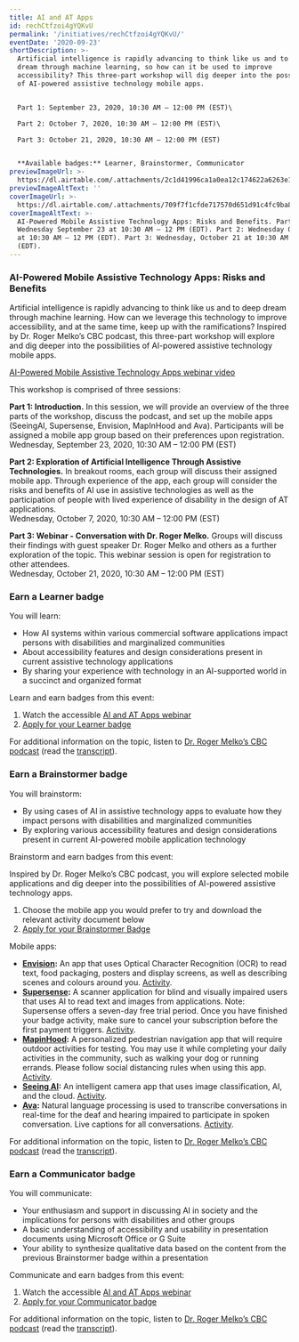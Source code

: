 ```yaml
---
title: AI and AT Apps
id: rechCtfzoi4gYQKvU
permalink: '/initiatives/rechCtfzoi4gYQKvU/'
eventDate: '2020-09-23'
shortDescription: >-
  Artificial intelligence is rapidly advancing to think like us and to deep
  dream through machine learning, so how can it be used to improve
  accessibility? This three-part workshop will dig deeper into the possibilities
  of AI-powered assistive technology mobile apps.


  Part 1: September 23, 2020, 10:30 AM – 12:00 PM (EST)\

  Part 2: October 7, 2020, 10:30 AM – 12:00 PM (EST)\

  Part 3: October 21, 2020, 10:30 AM – 12:00 PM (EST)


  **Available badges:** Learner, Brainstormer, Communicator
previewImageUrl: >-
  https://dl.airtable.com/.attachments/2c1d41996ca1a0ea12c174622a6263e1/03fc6fff/group81.jpg
previewImageAltText: ''
coverImageUrl: >-
  https://dl.airtable.com/.attachments/709f7f1cfde717570d651d91c4fc9ba8/e8186373/Roger-Melko-Activity_1024x536.png
coverImageAltText: >-
  AI-Powered Mobile Assistive Technology Apps: Risks and Benefits. Part 1:
  Wednesday September 23 at 10:30 AM – 12 PM (EDT). Part 2: Wednesday October 7
  at 10:30 AM – 12 PM (EDT). Part 3: Wednesday, October 21 at 10:30 AM – 12 PM
  (EDT).
---
```

### **AI-Powered Mobile Assistive Technology Apps: Risks and Benefits**

Artificial intelligence is rapidly advancing to think like us and to deep dream through machine learning. How can we leverage this technology to improve accessibility, and at the same time, keep up with the ramifications? Inspired by Dr. Roger Melko’s CBC podcast, this three-part workshop will explore and dig deeper into the possibilities of AI-powered assistive technology mobile apps.

[AI-Powered Mobile Assistive Technology Apps webinar video](https://youtu.be/OGqcg2p_Etg)

This workshop is comprised of three sessions:

**Part 1: Introduction.** In this session, we will provide an overview of the three parts of the workshop, discuss the podcast, and set up the mobile apps (SeeingAI, Supersense, Envision, MapInHood and Ava). Participants will be assigned a mobile app group based on their preferences upon registration.  
Wednesday, September 23, 2020, 10:30 AM – 12:00 PM (EST)

**Part 2: Exploration of Artificial Intelligence Through Assistive Technologies.** In breakout rooms, each group will discuss their assigned mobile app. Through experience of the app, each group will consider the risks and benefits of AI use in assistive technologies as well as the participation of people with lived experience of disability in the design of AT applications.  
Wednesday, October 7, 2020, 10:30 AM – 12:00 PM (EST)

**Part 3: Webinar - Conversation with Dr. Roger Melko.** Groups will discuss their findings with guest speaker Dr. Roger Melko and others as a further exploration of the topic. This webinar session is open for registration to other attendees.  
Wednesday, October 21, 2020, 10:30 AM – 12:00 PM (EST)

### Earn a Learner badge

You will learn:

* How AI systems within various commercial software applications impact persons with disabilities and marginalized communities
* About accessibility features and design considerations present in current assistive technology applications
* By sharing your experience with technology in an AI-supported world in a succinct and organized format

Learn and earn badges from this event:

1. Watch the accessible [AI and AT Apps webinar](https://youtu.be/OGqcg2p_Etg)
2. [Apply for your Learner badge](https://factory.cancred.ca/c/earnablebadge/QHEE2ZaDRaNLJ/apply)

For additional information on the topic, listen to [Dr. Roger Melko’s CBC podcast](https://www.cbc.ca/radio/ideas/machines-that-can-think-real-benefits-the-apocalypse-or-dog-spaghetti-1.5429046) (read the [transcript](https://wecount-cms.inclusivedesign.ca/wp-content/uploads/2021/01/Transcript-CBC-Ideas-Podcast.docx)).

### Earn a Brainstormer badge

You will brainstorm:

* By using cases of AI in assistive technology apps to evaluate how they impact persons with disabilities and marginalized communities
* By exploring various accessibility features and design considerations present in current AI-powered mobile application technology

Brainstorm and earn badges from this event:

Inspired by Dr. Roger Melko’s CBC podcast, you will explore selected mobile applications and dig deeper into the possibilities of AI-powered assistive technology apps.

1. Choose the mobile app you would prefer to try and download the relevant activity document below
2. [Apply for your Brainstormer Badge](https://factory.cancred.ca/c/earnablebadge/QGPO1ZaDRa5F8/apply)

Mobile apps:

* **[Envision](https://www.letsenvision.com/):** An app that uses Optical Character Recognition (OCR) to read text, food packaging, posters and display screens, as well as describing scenes and colours around you. [Activity](https://wecount-cms.inclusivedesign.ca/wp-content/uploads/2021/01/Envision.docx).
* **[Supersense](https://www.supersense.app/):** A scanner application for blind and visually impaired users that uses AI to read text and images from applications. Note: Supersense offers a seven-day free trial period. Once you have finished your badge activity, make sure to cancel your subscription before the first payment triggers. [Activity](https://wecount-cms.inclusivedesign.ca/wp-content/uploads/2021/01/SuperSense.docx).
* **[MapinHood](https://mapinhood.com/):** A personalized pedestrian navigation app that will require outdoor activities for testing. You may use it while completing your daily activities in the community, such as walking your dog or running errands. Please follow social distancing rules when using this app. [Activity](https://wecount-cms.inclusivedesign.ca/wp-content/uploads/2021/01/MapinHood.docx).
* **[Seeing AI](https://www.microsoft.com/en-us/ai/seeing-ai):** An intelligent camera app that uses image classification, AI, and the cloud. [Activity](https://wecount-cms.inclusivedesign.ca/wp-content/uploads/2021/01/Seeing-AI.docx).
* **[Ava](https://www.ava.me/):** Natural language processing is used to transcribe conversations in real-time for the deaf and hearing impaired to participate in spoken conversation. Live captions for all conversations. [Activity](https://wecount-cms.inclusivedesign.ca/wp-content/uploads/2021/01/Ava.docx).

For additional information on the topic, listen to [Dr. Roger Melko’s CBC podcast](https://www.cbc.ca/radio/ideas/machines-that-can-think-real-benefits-the-apocalypse-or-dog-spaghetti-1.5429046) (read the [transcript](https://wecount-cms.inclusivedesign.ca/wp-content/uploads/2021/01/Transcript-CBC-Ideas-Podcast.docx)).

### Earn a Communicator badge

You will communicate:

* Your enthusiasm and support in discussing AI in society and the implications for persons with disabilities and other groups
* A basic understanding of accessibility and usability in presentation documents using Microsoft Office or G Suite
* Your ability to synthesize qualitative data based on the content from the previous Brainstormer badge within a presentation

Communicate and earn badges from this event:

1. Watch the accessible [AI and AT Apps webinar](https://youtu.be/OGqcg2p_Etg)
2. [Apply for your Communicator badge](https://factory.cancred.ca/c/earnablebadge/QGPPISaDRa5HL/apply)

For additional information on the topic, listen to [Dr. Roger Melko’s CBC podcast](https://www.cbc.ca/radio/ideas/machines-that-can-think-real-benefits-the-apocalypse-or-dog-spaghetti-1.5429046) (read the [transcript](https://wecount-cms.inclusivedesign.ca/wp-content/uploads/2021/01/Transcript-CBC-Ideas-Podcast.docx)).
